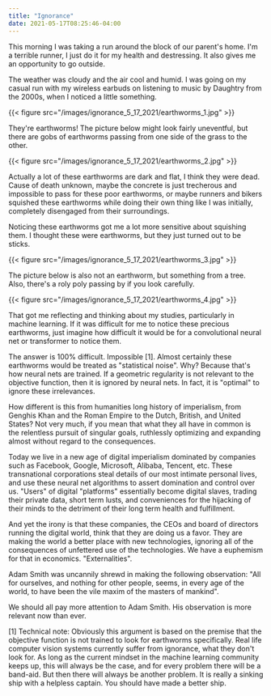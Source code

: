 ```yaml
---
title: "Ignorance"
date: 2021-05-17T08:25:46-04:00
---
```


This morning I was taking a run around the block of our parent's home.  I'm a terrible runner, I just do it for my health and destressing.  It also gives me an opportunity to go outside.

The weather was cloudy and the air cool and humid.  I was going on my casual run with my wireless earbuds on listening to music by Daughtry from the 2000s, when I noticed a little something.

{{< figure src="/images/ignorance_5_17_2021/earthworms_1.jpg" >}}

They're earthworms!  The picture below might look fairly uneventful, but there are gobs of earthworms passing from one side of the grass to the other.

{{< figure src="/images/ignorance_5_17_2021/earthworms_2.jpg" >}}

Actually a lot of these earthworms are dark and flat, I think they were dead.  Cause of death unknown, maybe the concrete is just trecherous and impossible to pass for these poor earthworms, or maybe runners and bikers squished these earthworms while doing their own thing like I was initially, completely disengaged from their surroundings.

Noticing these earthworms got me a lot more sensitive about squishing them.  I thought these were earthworms, but they just turned out to be sticks.

{{< figure src="/images/ignorance_5_17_2021/earthworms_3.jpg" >}}

The picture below is also not an earthworm, but something from a tree.  Also, there's a roly poly passing by if you look carefully.

{{< figure src="/images/ignorance_5_17_2021/earthworms_4.jpg" >}}

That got me reflecting and thinking about my studies, particularly in machine learning.  If it was difficult for me to notice these precious earthworms, just imagine how difficult it would be for a convolutional neural net or transformer to notice them.

The answer is 100% difficult.  Impossible [1].  Almost certainly these earthworms would be treated as "statistical noise".  Why?  Because that's how neural nets are trained.  If a geometric regularity is not relevant to the objective function, then it is ignored by neural nets.  In fact, it is "optimal" to ignore these irrelevances.

How different is this from humanities long history of imperialism, from Genghis Khan and the Roman Empire to the Dutch, British, and United States?  Not very much, if you mean that what they all have in common is the relentless pursuit of singular goals, ruthlessly optimizing and expanding almost without regard to the consequences.

Today we live in a new age of digital imperialism dominated by companies such as Facebook, Google, Microsoft, Alibaba, Tencent, etc.  These transnational corporations steal details of our most intimate personal lives, and use these neural net algorithms to assert domination and control over us.  "Users" of digital "platforms" essentially become digital slaves, trading their private data, short term lusts, and conveniences for the hijacking of their minds to the detriment of their long term health and fulfillment.   
 
And yet the irony is that these companies, the CEOs and board of directors running the digital world, think that they are doing us a favor.  They are making the world a better place with new technologies, ignoring all of the consequences of unfettered use of the technologies.  We have a euphemism for that in economics.  "Externalities".

Adam Smith was uncannily shrewd in making the following observation:
"All for ourselves, and nothing for other people, seems, in every age of the world, to have been the vile maxim of the masters of mankind".

We should all pay more attention to Adam Smith.  His observation is more relevant now than ever.

[1] Technical note: Obviously this argument is based on the premise that the objective function is not trained to look for earthworms specifically.  Real life computer vision systems currently suffer from ignorance, what they don't look for.  As long as the current mindset in the machine learning community keeps up, this will always be the case, and for every problem there will be a band-aid.  But then there will always be another problem.  It is really a sinking ship with a helpless captain.  You should have made a better ship.
